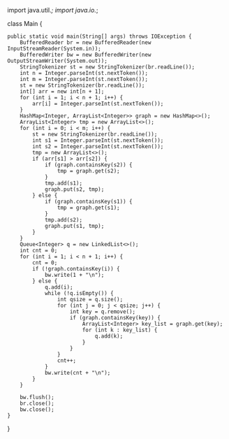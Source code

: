 import java.util.*;
import java.io.*;

class Main {

    public static void main(String[] args) throws IOException {
        BufferedReader br = new BufferedReader(new InputStreamReader(System.in));
        BufferedWriter bw = new BufferedWriter(new OutputStreamWriter(System.out));
        StringTokenizer st = new StringTokenizer(br.readLine());
        int n = Integer.parseInt(st.nextToken());
        int m = Integer.parseInt(st.nextToken());
        st = new StringTokenizer(br.readLine());
        int[] arr = new int[n + 1];
        for (int i = 1; i < n + 1; i++) {
            arr[i] = Integer.parseInt(st.nextToken());
        }
        HashMap<Integer, ArrayList<Integer>> graph = new HashMap<>();
        ArrayList<Integer> tmp = new ArrayList<>();
        for (int i = 0; i < m; i++) {
            st = new StringTokenizer(br.readLine());
            int s1 = Integer.parseInt(st.nextToken());
            int s2 = Integer.parseInt(st.nextToken());
            tmp = new ArrayList<>();
            if (arr[s1] > arr[s2]) {
                if (graph.containsKey(s2)) {
                    tmp = graph.get(s2);
                }
                tmp.add(s1);
                graph.put(s2, tmp);
            } else {
                if (graph.containsKey(s1)) {
                    tmp = graph.get(s1);
                }
                tmp.add(s2);
                graph.put(s1, tmp);
            }
        }
        Queue<Integer> q = new LinkedList<>();
        int cnt = 0;
        for (int i = 1; i < n + 1; i++) {
            cnt = 0;
            if (!graph.containsKey(i)) {
                bw.write(1 + "\n");
            } else {
                q.add(i);
                while (!q.isEmpty()) {
                    int qsize = q.size();
                    for (int j = 0; j < qsize; j++) {
                        int key = q.remove();
                        if (graph.containsKey(key)) {
                            ArrayList<Integer> key_list = graph.get(key);
                            for (int k : key_list) {
                                q.add(k);
                            }
                        }
                    }
                    cnt++;
                }
                bw.write(cnt + "\n");
            }
        }
    
        bw.flush();
        br.close();
        bw.close();
    }
}